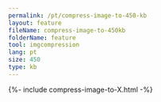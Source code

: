 ```yaml
---
permalink: /pt/compress-image-to-450-kb
layout: feature
fileName: compress-image-to-450kb
folderName: feature
tool: imgcompression
lang: pt
size: 450
type: kb
---
```


{%- include compress-image-to-X.html -%}
